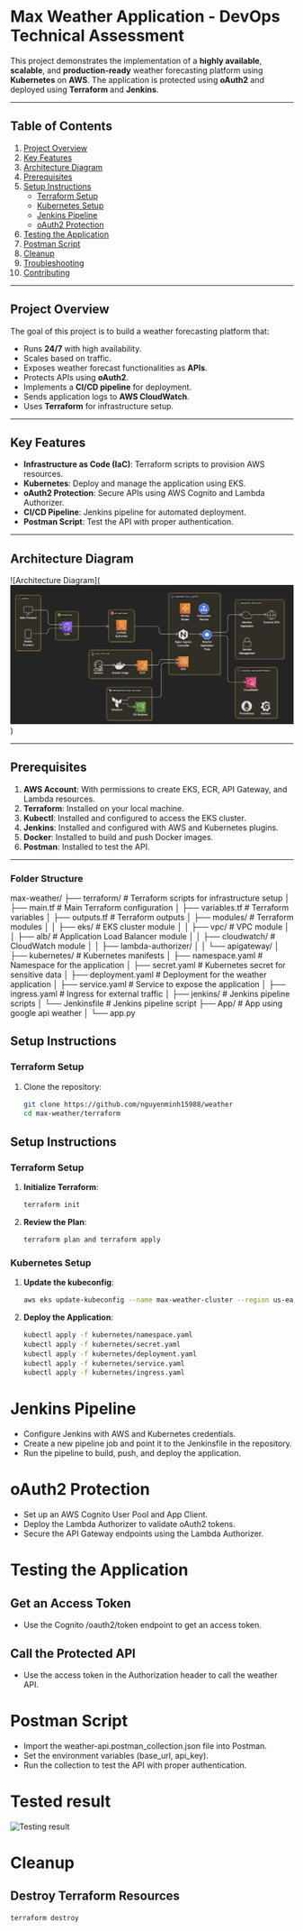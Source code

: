# Max Weather Application - DevOps Technical Assessment

This project demonstrates the implementation of a **highly available**, **scalable**, and **production-ready** weather forecasting platform using **Kubernetes** on **AWS**. The application is protected using **oAuth2** and deployed using **Terraform** and **Jenkins**.

---

## Table of Contents
1. [Project Overview](#project-overview)
2. [Key Features](#key-features)
3. [Architecture Diagram](#architecture-diagram)
4. [Prerequisites](#prerequisites)
5. [Setup Instructions](#setup-instructions)
   - [Terraform Setup](#terraform-setup)
   - [Kubernetes Setup](#kubernetes-setup)
   - [Jenkins Pipeline](#jenkins-pipeline)
   - [oAuth2 Protection](#oauth2-protection)
6. [Testing the Application](#testing-the-application)
7. [Postman Script](#postman-script)
8. [Cleanup](#cleanup)
9. [Troubleshooting](#troubleshooting)
10. [Contributing](#contributing)

---

## Project Overview
The goal of this project is to build a weather forecasting platform that:
- Runs **24/7** with high availability.
- Scales based on traffic.
- Exposes weather forecast functionalities as **APIs**.
- Protects APIs using **oAuth2**.
- Implements a **CI/CD pipeline** for deployment.
- Sends application logs to **AWS CloudWatch**.
- Uses **Terraform** for infrastructure setup.

---

## Key Features
- **Infrastructure as Code (IaC)**: Terraform scripts to provision AWS resources.
- **Kubernetes**: Deploy and manage the application using EKS.
- **oAuth2 Protection**: Secure APIs using AWS Cognito and Lambda Authorizer.
- **CI/CD Pipeline**: Jenkins pipeline for automated deployment.
- **Postman Script**: Test the API with proper authentication.

---

## Architecture Diagram
![Architecture Diagram](![alt text](image.png))

---

## Prerequisites
1. **AWS Account**: With permissions to create EKS, ECR, API Gateway, and Lambda resources.
2. **Terraform**: Installed on your local machine.
3. **Kubectl**: Installed and configured to access the EKS cluster.
4. **Jenkins**: Installed and configured with AWS and Kubernetes plugins.
5. **Docker**: Installed to build and push Docker images.
6. **Postman**: Installed to test the API.

---
### Folder Structure

   max-weather/
   ├── terraform/ # Terraform scripts for infrastructure setup
   │   ├── main.tf # Main Terraform configuration
   │   ├── variables.tf # Terraform variables
   │   ├── outputs.tf # Terraform outputs
   │   ├── modules/ # Terraform modules
   │   │   ├── eks/ # EKS cluster module
   │   │   ├── vpc/ # VPC module
   │   │   ├── alb/ # Application Load Balancer module
   │   │   ├── cloudwatch/ # CloudWatch module
   │   │   ├── lambda-authorizer/ 
   │   │   └── apigateway/ 
   │
   ├── kubernetes/ # Kubernetes manifests
   │   ├── namespace.yaml # Namespace for the application
   │   ├── secret.yaml # Kubernetes secret for sensitive data
   │   ├── deployment.yaml # Deployment for the weather application
   │   ├── service.yaml # Service to expose the application
   │   ├── ingress.yaml # Ingress for external traffic
   │
   ├── jenkins/ # Jenkins pipeline scripts
   │   └── Jenkinsfile # Jenkins pipeline script
   ├── App/ # App using google api weather
   │   └── app.py 


## Setup Instructions

### Terraform Setup
1. Clone the repository:
   ```bash
   git clone https://github.com/nguyenminh15988/weather
   cd max-weather/terraform

## Setup Instructions

### Terraform Setup
1. **Initialize Terraform**:
   ```bash
   terraform init
2. **Review the Plan**:
   ```bash
   terraform plan and terraform apply 

### Kubernetes Setup
1. **Update the kubeconfig**:
   ```bash
   aws eks update-kubeconfig --name max-weather-cluster --region us-east-1

2. **Deploy the Application**:
   ```bash
   kubectl apply -f kubernetes/namespace.yaml
   kubectl apply -f kubernetes/secret.yaml
   kubectl apply -f kubernetes/deployment.yaml
   kubectl apply -f kubernetes/service.yaml
   kubectl apply -f kubernetes/ingress.yaml

# Jenkins Pipeline
- Configure Jenkins with AWS and Kubernetes credentials.
- Create a new pipeline job and point it to the Jenkinsfile in the repository.
- Run the pipeline to build, push, and deploy the application.

# oAuth2 Protection
- Set up an AWS Cognito User Pool and App Client.
- Deploy the Lambda Authorizer to validate oAuth2 tokens.
- Secure the API Gateway endpoints using the Lambda Authorizer.

# Testing the Application
## Get an Access Token
- Use the Cognito /oauth2/token endpoint to get an access token.

## Call the Protected API
- Use the access token in the Authorization header to call the weather API.

# Postman Script
- Import the weather-api.postman_collection.json file into Postman.
- Set the environment variables (base_url, api_key).
- Run the collection to test the API with proper authentication.

# Tested result 
![Testing result](image-1.png)

# Cleanup
## Destroy Terraform Resources
```bash
terraform destroy
